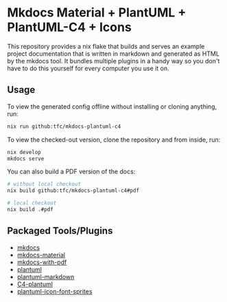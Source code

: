 # Mkdocs Material + PlantUML + PlantUML-C4 + Icons

This repository provides a nix flake that builds and serves an example
project documentation that is written in markdown and generated as HTML
by the mkdocs tool. It bundles multiple plugins in a handy way so you don't
have to do this yourself for every computer you use it on.

## Usage

To view the generated config offline without installing or cloning anything,
run:

```sh
nix run github:tfc/mkdocs-plantuml-c4
```

To view the checked-out version, clone the repository and from inside, run:

```sh
nix develop
mkdocs serve
```

You can also build a PDF version of the docs:

```sh
# without local checkout
nix build github:tfc/mkdocs-plantuml-c4#pdf

# local checkout
nix build .#pdf
```

## Packaged Tools/Plugins

- [mkdocs](https://www.mkdocs.org/)
- [mkdocs-material](https://squidfunk.github.io/mkdocs-material/)
- [mkdocs-with-pdf](https://github.com/orzih/mkdocs-with-pdf)
- [plantuml](https://plantuml.com/)
- [plantuml-markdown](https://github.com/mikitex70/plantuml-markdown)
- [C4-plantuml](https://github.com/plantuml-stdlib/C4-PlantUML)
- [plantuml-icon-font-sprites](https://github.com//tupadr3/plantuml-icon-font-sprites)
